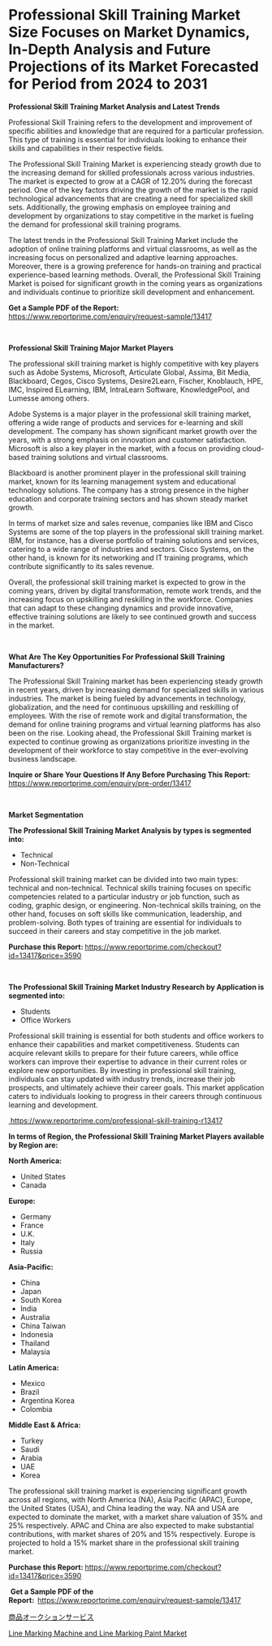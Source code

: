 <p><h1>Professional Skill Training Market Size Focuses on Market Dynamics, In-Depth Analysis and Future Projections of its Market Forecasted for Period from 2024 to 2031</h1></p><p><strong>Professional Skill Training Market Analysis and Latest Trends</strong></p>
<p><p>Professional Skill Training refers to the development and improvement of specific abilities and knowledge that are required for a particular profession. This type of training is essential for individuals looking to enhance their skills and capabilities in their respective fields.</p><p>The Professional Skill Training Market is experiencing steady growth due to the increasing demand for skilled professionals across various industries. The market is expected to grow at a CAGR of 12.20% during the forecast period. One of the key factors driving the growth of the market is the rapid technological advancements that are creating a need for specialized skill sets. Additionally, the growing emphasis on employee training and development by organizations to stay competitive in the market is fueling the demand for professional skill training programs.</p><p>The latest trends in the Professional Skill Training Market include the adoption of online training platforms and virtual classrooms, as well as the increasing focus on personalized and adaptive learning approaches. Moreover, there is a growing preference for hands-on training and practical experience-based learning methods. Overall, the Professional Skill Training Market is poised for significant growth in the coming years as organizations and individuals continue to prioritize skill development and enhancement.</p></p>
<p><strong>Get a Sample PDF of the Report:&nbsp;</strong> <a href="https://www.reportprime.com/enquiry/request-sample/13417">https://www.reportprime.com/enquiry/request-sample/13417</a></p>
<p>&nbsp;</p>
<p><strong>Professional Skill Training Major Market Players</strong></p>
<p><p>The professional skill training market is highly competitive with key players such as Adobe Systems, Microsoft, Articulate Global, Assima, Bit Media, Blackboard, Cegos, Cisco Systems, Desire2Learn, Fischer, Knoblauch, HPE, IMC, Inspired ELearning, IBM, IntraLearn Software, KnowledgePool, and Lumesse among others.</p><p>Adobe Systems is a major player in the professional skill training market, offering a wide range of products and services for e-learning and skill development. The company has shown significant market growth over the years, with a strong emphasis on innovation and customer satisfaction. Microsoft is also a key player in the market, with a focus on providing cloud-based training solutions and virtual classrooms.</p><p>Blackboard is another prominent player in the professional skill training market, known for its learning management system and educational technology solutions. The company has a strong presence in the higher education and corporate training sectors and has shown steady market growth.</p><p>In terms of market size and sales revenue, companies like IBM and Cisco Systems are some of the top players in the professional skill training market. IBM, for instance, has a diverse portfolio of training solutions and services, catering to a wide range of industries and sectors. Cisco Systems, on the other hand, is known for its networking and IT training programs, which contribute significantly to its sales revenue.</p><p>Overall, the professional skill training market is expected to grow in the coming years, driven by digital transformation, remote work trends, and the increasing focus on upskilling and reskilling in the workforce. Companies that can adapt to these changing dynamics and provide innovative, effective training solutions are likely to see continued growth and success in the market.</p></p>
<p>&nbsp;</p>
<p><strong>What Are The Key Opportunities For Professional Skill Training Manufacturers?</strong></p>
<p><p>The Professional Skill Training market has been experiencing steady growth in recent years, driven by increasing demand for specialized skills in various industries. The market is being fueled by advancements in technology, globalization, and the need for continuous upskilling and reskilling of employees. With the rise of remote work and digital transformation, the demand for online training programs and virtual learning platforms has also been on the rise. Looking ahead, the Professional Skill Training market is expected to continue growing as organizations prioritize investing in the development of their workforce to stay competitive in the ever-evolving business landscape.</p></p>
<p><strong>Inquire or Share Your Questions If Any Before Purchasing This Report:</strong> <a href="https://www.reportprime.com/enquiry/pre-order/13417">https://www.reportprime.com/enquiry/pre-order/13417</a></p>
<p>&nbsp;</p>
<p><strong>Market Segmentation</strong></p>
<p><strong>The Professional Skill Training Market Analysis by types is segmented into:</strong></p>
<p><ul><li>Technical</li><li>Non-Technical</li></ul></p>
<p><p>Professional skill training market can be divided into two main types: technical and non-technical. Technical skills training focuses on specific competencies related to a particular industry or job function, such as coding, graphic design, or engineering. Non-technical skills training, on the other hand, focuses on soft skills like communication, leadership, and problem-solving. Both types of training are essential for individuals to succeed in their careers and stay competitive in the job market.</p></p>
<p><strong>Purchase this Report:&nbsp;</strong><a href="https://www.reportprime.com/checkout?id=13417&price=3590">https://www.reportprime.com/checkout?id=13417&price=3590</a></p>
<p>&nbsp;</p>
<p><strong>The Professional Skill Training Market Industry Research by Application is segmented into:</strong></p>
<p><ul><li>Students</li><li>Office Workers</li></ul></p>
<p><p>Professional skill training is essential for both students and office workers to enhance their capabilities and market competitiveness. Students can acquire relevant skills to prepare for their future careers, while office workers can improve their expertise to advance in their current roles or explore new opportunities. By investing in professional skill training, individuals can stay updated with industry trends, increase their job prospects, and ultimately achieve their career goals. This market application caters to individuals looking to progress in their careers through continuous learning and development.</p></p>
<p><a href="https://www.reportprime.com/professional-skill-training-r13417">&nbsp;https://www.reportprime.com/professional-skill-training-r13417</a></p>
<p><strong>In terms of Region, the Professional Skill Training Market Players available by Region are:</strong></p>
<p>
    <p> <strong> North America: </strong>
        <ul>
            <li>United States</li>
            <li>Canada</li>
        </ul>
        </p> 
    <p> <strong> Europe: </strong>
        <ul>
            <li>Germany</li>
            <li>France</li>
            <li>U.K.</li>
            <li>Italy</li>
            <li>Russia</li>
        </ul>
        </p> 
    <p> <strong> Asia-Pacific: </strong>
        <ul>
            <li>China</li>
            <li>Japan</li>
            <li>South Korea</li>
            <li>India</li>
            <li>Australia</li>
            <li>China Taiwan</li>
            <li>Indonesia</li>
            <li>Thailand</li>
            <li>Malaysia</li>
        </ul>
        </p> 
    <p> <strong> Latin America: </strong>
        <ul>
            <li>Mexico</li>
            <li>Brazil</li>
            <li>Argentina Korea</li>
            <li>Colombia</li>
        </ul>
        </p> 
    <p> <strong> Middle East & Africa: </strong>
        <ul>
            <li>Turkey</li>
            <li>Saudi</li>
            <li>Arabia</li>
            <li>UAE</li>
            <li>Korea</li>
        </ul>
    </p>
    </p>
<p><p>The professional skill training market is experiencing significant growth across all regions, with North America (NA), Asia Pacific (APAC), Europe, the United States (USA), and China leading the way. NA and USA are expected to dominate the market, with a market share valuation of 35% and 25% respectively. APAC and China are also expected to make substantial contributions, with market shares of 20% and 15% respectively. Europe is projected to hold a 15% market share in the professional skill training market.</p></p>
<p><strong>Purchase this Report: </strong><a href="https://www.reportprime.com/checkout?id=13417&price=3590">https://www.reportprime.com/checkout?id=13417&price=3590</a></p>
<p>&nbsp;<strong>Get a Sample PDF of the Report:&nbsp;&nbsp;</strong><a href="https://www.reportprime.com/enquiry/request-sample/13417">https://www.reportprime.com/enquiry/request-sample/13417</a></p>
<p><strong></strong></p>
<p><p><a href="https://github.com/RandallRunte2023/Market-Research-Report-List-1/blob/main/229117580249.md">商品オークションサービス</a></p><p><a href="https://view.publitas.com/reportprime-1/line-marking-machine-and-line-marking-paint-market-research-report-its-history-and-forecast-2024-to-2031/">Line Marking Machine and Line Marking Paint Market</a></p></p>
